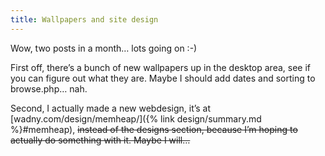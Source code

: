 ```yaml
---
title: Wallpapers and site design
---
```

Wow, two posts in a month… lots going on :-)

First off, there’s a bunch of new wallpapers up in the desktop area, see if you can figure out what they are. Maybe I should add dates and sorting to browse.php… nah.

Second, I actually made a new webdesign, it’s at [wadny.com/design/memheap/]({% link design/summary.md %}#memheap), ~~instead of the designs section, because I’m hoping to actually do something with it. Maybe I will…~~